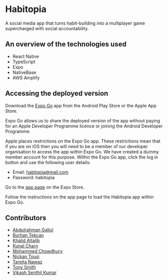 # Habitopia

A social media app that turns habit-building into a multiplayer game supercharged with social accountability.

## An overview of the technologies used

- React Native
- TypeScript
- Expo
- NativeBase
- AWS Amplify

## Accessing the deployed version

Download the [Expo Go](https://expo.dev/client) app from the Android Play Store or the Apple App Store.

Expo Go allows us to share the deployed version of the app without paying for an Apple Developer Programme licence or joining the Android Developer Programme.

Apple places restrictions on the Expo Go app. These restrictions mean that if you are on iOS then you will need to be a member of our developer organisation to access the app within Expo Go. We have created a dummy member account for this purpose. Within the Expo Go app, click the log in button and use the following user details:

- Email: habitopia@mail.com
- Password: habitopia

Go to the [app page](https://expo.dev/@habitopia/habitopia?serviceType=classic&distribution=expo-go) on the Expo Store.

Follow the instructions on the app page to load the Habitopia app within Expo Go.

## Contributors

- [Abdulrahman Gallul](https://github.com/A-Gully)
- [Burhan Tekcan](https://github.com/BurhanT)
- [Khalid Altalib](https://github.com/Khalid-altalib)
- [Kunal Charn](https://github.com/kunal-charn)
- [Mohammed Chowdhury](https://github.com/ihtasham42)
- [Nickan Tousi](https://github.com/nickan2c)
- [Tareita Nawaz](https://github.com/tareita)
- [Tony Smith](https://github.com/toggysmith)
- [Vikash Senthil Kumar](https://github.com/Vikash-Vikash)
